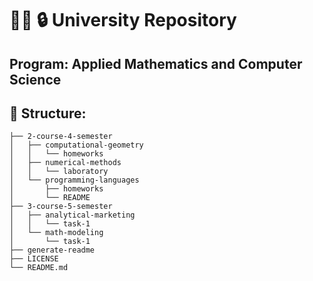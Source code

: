 # :student: :lock: University Repository
## Program: Applied Mathematics and Computer Science
## :evergreen_tree: Structure:
```bash.
├── 2-course-4-semester
│   ├── computational-geometry
│   │   └── homeworks
│   ├── numerical-methods
│   │   └── laboratory
│   └── programming-languages
│       ├── homeworks
│       └── README
├── 3-course-5-semester
│   ├── analytical-marketing
│   │   └── task-1
│   └── math-modeling
│       └── task-1
├── generate-readme
├── LICENSE
└── README.md
```